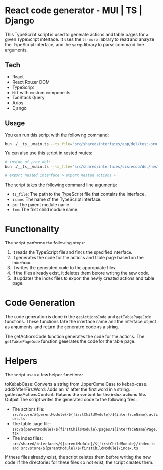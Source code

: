 # React code generator - MUI | TS | Django

This TypeScript script is used to generate actions and table pages for a given TypeScript interface. It uses the `ts-morph` library to read and analyze the TypeScript interface, and the `yargs` library to parse command line arguments.

## Tech

- React
- React Router DOM
- TypeScript
- `MUI` with custom components
- TanStack Query
- Axios
- Django

## Usage

You can run this script with the following command:

```bash
bun ./__ts__/main.ts --ts_file="src/shared/interfaces/app/del/test-pro.interface.ts" --iname=TestPro --pm=app --fcm=del
```

Yu can also use this script in nested routes:

```bash
# inside of prev del/
bun ./__ts__/main.ts --ts_file="src/shared/interfaces/sisrecob/del/nested/nested.interface.ts" --iname=Nested --pm=sisrecob --fcm=del/nested

# export nested interface > export nested actions >
```

The script takes the following command line arguments:

- `ts_file`: The path to the TypeScript file that contains the interface.
- `iname`: The name of the TypeScript interface.
- `pm`: The parent module name.
- `fcm`: The first child module name.

# Functionality

The script performs the following steps:

1. It reads the TypeScript file and finds the specified interface.
2. It generates the code for the actions and table page based on the interface.
3. It writes the generated code to the appropriate files.
4. If the files already exist, it deletes them before writing the new code.
5. .It updates the index files to export the newly created actions and table page.

# Code Generation

The code generation is done in the `getActionsCode` and `getTablePageCode` functions. These functions take the interface name and the interface object as arguments, and return the generated code as a string.

The getActionsCode function generates the code for the actions. The `getTablePageCode` function generates the code for the table page.

# Helpers

The script uses a few helper functions:

toKebabCase: Converts a string from UpperCamelCase to kebab-case.
addSAfterFirstWord: Adds an 's' after the first word in a string.
getIndexActionsContent: Returns the content for the index actions file.
Output
The script writes the generated code to the following files:

- The actions file: `src/store/${parentModule}/${firstChildModule}/${interfaceName}.actions.ts`
- The table page file: `src/${parentModule}/${firstChildModule}/pages/${interfaceName}Page.tsx`
- The index files: `src/shared/interfaces/${parentModule}/${firstChildModule}/index.ts and src/store/${parentModule}/${firstChildModule}/index.ts`

If these files already exist, the script deletes them before writing the new code. If the directories for these files do not exist, the script creates them.

